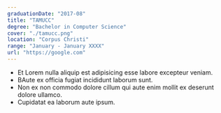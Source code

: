 ```yaml
---
graduationDate: "2017-08"
title: "TAMUCC"
degree: "Bachelor in Computer Science"
cover: "./tamucc.png"
location: "Corpus Christi"
range: "January - January XXXX"
url: "https://google.com"
---
```


- Et Lorem nulla aliquip est adipisicing esse labore excepteur veniam.
- BAute ex officia fugiat incididunt laborum sunt.
- Non ex non commodo dolore cillum qui aute enim mollit ex deserunt dolore ullamco.
- Cupidatat ea laborum aute ipsum.
